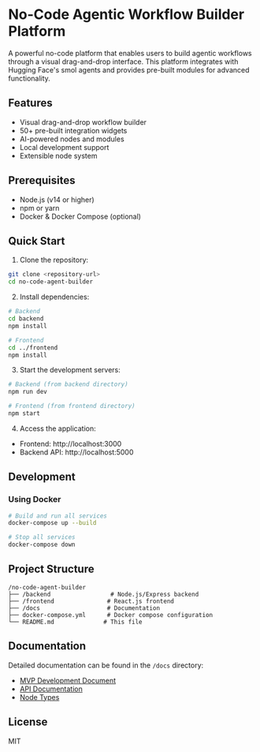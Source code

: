 # No-Code Agentic Workflow Builder Platform

A powerful no-code platform that enables users to build agentic workflows through a visual drag-and-drop interface. This platform integrates with Hugging Face's smol agents and provides pre-built modules for advanced functionality.

## Features

- Visual drag-and-drop workflow builder
- 50+ pre-built integration widgets
- AI-powered nodes and modules
- Local development support
- Extensible node system

## Prerequisites

- Node.js (v14 or higher)
- npm or yarn
- Docker & Docker Compose (optional)

## Quick Start

1. Clone the repository:
```bash
git clone <repository-url>
cd no-code-agent-builder
```

2. Install dependencies:
```bash
# Backend
cd backend
npm install

# Frontend
cd ../frontend
npm install
```

3. Start the development servers:
```bash
# Backend (from backend directory)
npm run dev

# Frontend (from frontend directory)
npm start
```

4. Access the application:
- Frontend: http://localhost:3000
- Backend API: http://localhost:5000

## Development

### Using Docker

```bash
# Build and run all services
docker-compose up --build

# Stop all services
docker-compose down
```

## Project Structure

```
/no-code-agent-builder
├── /backend                 # Node.js/Express backend
├── /frontend               # React.js frontend
├── /docs                   # Documentation
├── docker-compose.yml      # Docker compose configuration
└── README.md              # This file
```

## Documentation

Detailed documentation can be found in the `/docs` directory:
- [MVP Development Document](docs/MVP_Development_Document.md)
- [API Documentation](docs/API.md)
- [Node Types](docs/Nodes.md)

## License

MIT 